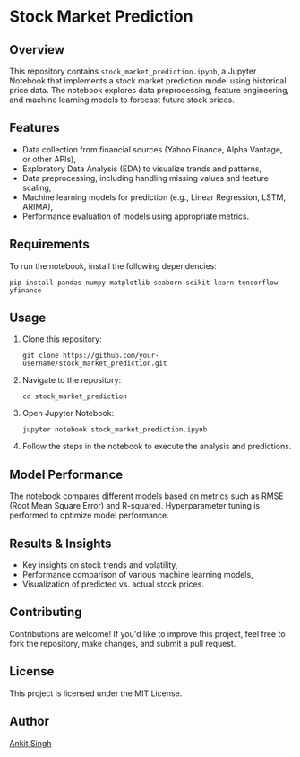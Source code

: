 # Stock Market Prediction

## Overview
This repository contains `stock_market_prediction.ipynb`, a Jupyter Notebook that implements a stock market prediction model using historical price data. The notebook explores data preprocessing, feature engineering, and machine learning models to forecast future stock prices.

## Features
- Data collection from financial sources (Yahoo Finance, Alpha Vantage, or other APIs),
- Exploratory Data Analysis (EDA) to visualize trends and patterns,
- Data preprocessing, including handling missing values and feature scaling,
- Machine learning models for prediction (e.g., Linear Regression, LSTM, ARIMA),
- Performance evaluation of models using appropriate metrics.

## Requirements
To run the notebook, install the following dependencies:

```
pip install pandas numpy matplotlib seaborn scikit-learn tensorflow yfinance
```

## Usage
1. Clone this repository:
   ```
   git clone https://github.com/your-username/stock_market_prediction.git
   ```
2. Navigate to the repository:
   ```
   cd stock_market_prediction
   ```
3. Open Jupyter Notebook:
   ```
   jupyter notebook stock_market_prediction.ipynb
   ```
4. Follow the steps in the notebook to execute the analysis and predictions.

## Model Performance
The notebook compares different models based on metrics such as RMSE (Root Mean Square Error) and R-squared. Hyperparameter tuning is performed to optimize model performance.

## Results & Insights
- Key insights on stock trends and volatility,
- Performance comparison of various machine learning models,
- Visualization of predicted vs. actual stock prices.

## Contributing
Contributions are welcome! If you'd like to improve this project, feel free to fork the repository, make changes, and submit a pull request.

## License
This project is licensed under the MIT License.

## Author
[Ankit Singh](https://github.com/ankitsingh32)

